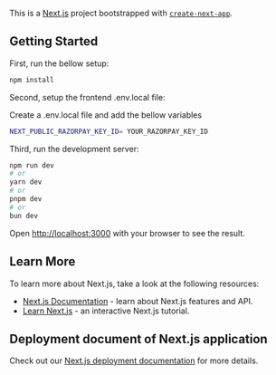 This is a [Next.js](https://nextjs.org) project bootstrapped with [`create-next-app`](https://github.com/vercel/next.js/tree/canary/packages/create-next-app).

## Getting Started

First, run the bellow setup:

```bash
npm install
```

Second, setup the frontend .env.local file:

Create a .env.local file and add the bellow variables

```bash
NEXT_PUBLIC_RAZORPAY_KEY_ID= YOUR_RAZORPAY_KEY_ID
```

Third, run the development server:

```bash
npm run dev
# or
yarn dev
# or
pnpm dev
# or
bun dev
```

Open [http://localhost:3000](http://localhost:3000) with your browser to see the result.

## Learn More

To learn more about Next.js, take a look at the following resources:

- [Next.js Documentation](https://nextjs.org/docs) - learn about Next.js features and API.
- [Learn Next.js](https://nextjs.org/learn) - an interactive Next.js tutorial.

## Deployment document of Next.js application

Check out our [Next.js deployment documentation](https://nextjs.org/docs/app/building-your-application/deploying) for more details.
